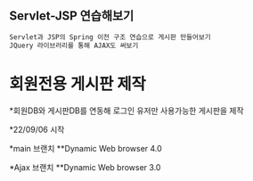 ## Servlet-JSP 연습해보기

```bash
Servlet과 JSP의 Spring 이전 구조 연습으로 게시판 만들어보기
JQuery 라이브러리를 통해 AJAX도 써보기
```

# 회원전용 게시판 제작

*회원DB와 게시판DB를 연동해 로그인 유저만 사용가능한 게시판을 제작

*22/09/06 시작


*main 브랜치
**Dynamic Web browser 4.0

*Ajax 브랜치
**Dynamic Web browser 3.0
